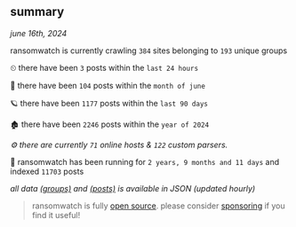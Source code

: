 
## summary
_june 16th, 2024_

ransomwatch is currently crawling `384` sites belonging to `193` unique groups

⏲ there have been `3` posts within the `last 24 hours`

🦈 there have been `104` posts within the `month of june`

🪐 there have been `1177` posts within the `last 90 days`

🏚 there have been `2246` posts within the `year of 2024`

_⚙️ there are currently `71` online hosts & `122` custom parsers._

🦕 ransomwatch has been running for `2 years, 9 months and 11 days` and indexed `11703` posts

_all data  [(groups)](http://ransomwhat.telemetry.ltd/groups) and [(posts)](http://ransomwhat.telemetry.ltd/posts) is available in JSON (updated hourly)_

> ransomwatch is fully [open source](https://github.com/joshhighet/ransomwatch#ransomwatch--). please consider [sponsoring](https://github.com/sponsors/joshhighet) if you find it useful!

